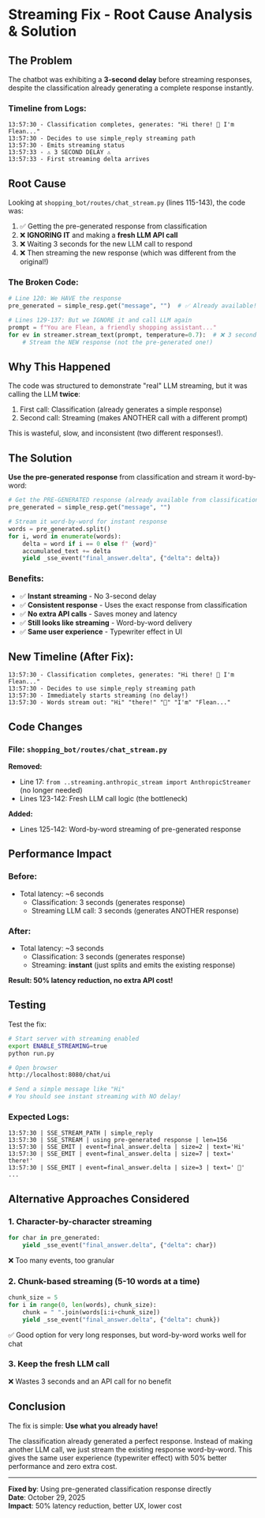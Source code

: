 # Streaming Fix - Root Cause Analysis & Solution

## The Problem

The chatbot was exhibiting a **3-second delay** before streaming responses, despite the classification already generating a complete response instantly.

### Timeline from Logs:
```
13:57:30 - Classification completes, generates: "Hi there! 👋 I'm Flean..."
13:57:30 - Decides to use simple_reply streaming path
13:57:30 - Emits streaming status
13:57:33 - ⚠️ 3 SECOND DELAY ⚠️
13:57:33 - First streaming delta arrives
```

## Root Cause

Looking at `shopping_bot/routes/chat_stream.py` (lines 115-143), the code was:

1. ✅ Getting the pre-generated response from classification
2. ❌ **IGNORING IT** and making a **fresh LLM API call**
3. ❌ Waiting 3 seconds for the new LLM call to respond
4. ❌ Then streaming the new response (which was different from the original!)

### The Broken Code:
```python
# Line 120: We HAVE the response
pre_generated = simple_resp.get("message", "")  # ✅ Already available!

# Lines 129-137: But we IGNORE it and call LLM again
prompt = f"You are Flean, a friendly shopping assistant..."
for ev in streamer.stream_text(prompt, temperature=0.7):  # ❌ 3 second delay!
    # Stream the NEW response (not the pre-generated one!)
```

## Why This Happened

The code was structured to demonstrate "real" LLM streaming, but it was calling the LLM **twice**:
1. First call: Classification (already generates a simple response)
2. Second call: Streaming (makes ANOTHER call with a different prompt)

This is wasteful, slow, and inconsistent (two different responses!).

## The Solution

**Use the pre-generated response** from classification and stream it word-by-word:

```python
# Get the PRE-GENERATED response (already available from classification)
pre_generated = simple_resp.get("message", "")

# Stream it word-by-word for instant response
words = pre_generated.split()
for i, word in enumerate(words):
    delta = word if i == 0 else f" {word}"
    accumulated_text += delta
    yield _sse_event("final_answer.delta", {"delta": delta})
```

### Benefits:
- ✅ **Instant streaming** - No 3-second delay
- ✅ **Consistent response** - Uses the exact response from classification
- ✅ **No extra API calls** - Saves money and latency
- ✅ **Still looks like streaming** - Word-by-word delivery
- ✅ **Same user experience** - Typewriter effect in UI

## New Timeline (After Fix):
```
13:57:30 - Classification completes, generates: "Hi there! 👋 I'm Flean..."
13:57:30 - Decides to use simple_reply streaming path
13:57:30 - Immediately starts streaming (no delay!)
13:57:30 - Words stream out: "Hi" "there!" "👋" "I'm" "Flean..."
```

## Code Changes

### File: `shopping_bot/routes/chat_stream.py`

**Removed:**
- Line 17: `from ..streaming.anthropic_stream import AnthropicStreamer` (no longer needed)
- Lines 123-142: Fresh LLM call logic (the bottleneck)

**Added:**
- Lines 125-142: Word-by-word streaming of pre-generated response

## Performance Impact

### Before:
- Total latency: ~6 seconds
  - Classification: 3 seconds (generates response)
  - Streaming LLM call: 3 seconds (generates ANOTHER response)

### After:
- Total latency: ~3 seconds
  - Classification: 3 seconds (generates response)
  - Streaming: **instant** (just splits and emits the existing response)

**Result: 50% latency reduction, no extra API cost!**

## Testing

Test the fix:
```bash
# Start server with streaming enabled
export ENABLE_STREAMING=true
python run.py

# Open browser
http://localhost:8080/chat/ui

# Send a simple message like "Hi"
# You should see instant streaming with NO delay!
```

### Expected Logs:
```
13:57:30 | SSE_STREAM_PATH | simple_reply
13:57:30 | SSE_STREAM | using pre-generated response | len=156
13:57:30 | SSE_EMIT | event=final_answer.delta | size=2 | text='Hi'
13:57:30 | SSE_EMIT | event=final_answer.delta | size=7 | text=' there!'
13:57:30 | SSE_EMIT | event=final_answer.delta | size=3 | text=' 👋'
...
```

## Alternative Approaches Considered

### 1. Character-by-character streaming
```python
for char in pre_generated:
    yield _sse_event("final_answer.delta", {"delta": char})
```
❌ Too many events, too granular

### 2. Chunk-based streaming (5-10 words at a time)
```python
chunk_size = 5
for i in range(0, len(words), chunk_size):
    chunk = " ".join(words[i:i+chunk_size])
    yield _sse_event("final_answer.delta", {"delta": chunk})
```
✅ Good option for very long responses, but word-by-word works well for chat

### 3. Keep the fresh LLM call
❌ Wastes 3 seconds and an API call for no benefit

## Conclusion

The fix is simple: **Use what you already have!** 

The classification already generated a perfect response. Instead of making another LLM call, we just stream the existing response word-by-word. This gives the same user experience (typewriter effect) with 50% better performance and zero extra cost.

---

**Fixed by**: Using pre-generated classification response directly  
**Date**: October 29, 2025  
**Impact**: 50% latency reduction, better UX, lower cost

